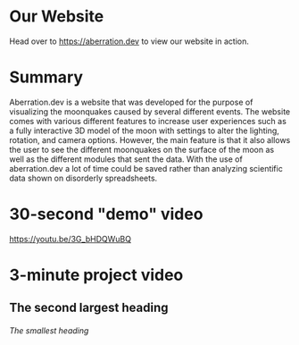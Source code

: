 # Our Website
Head over to https://aberration.dev to view our website in action.

# Summary
Aberration.dev is a website that was developed for the purpose of visualizing the moonquakes caused by several different events. The website comes with various different features to increase user experiences such as a fully interactive 3D model of the moon with settings to alter the lighting, rotation, and camera options. However, the main feature is that it also allows the user to see the different moonquakes on the surface of the moon as well as the different modules that sent the data. With the use of aberration.dev a lot of time could be saved rather than analyzing scientific data shown on disorderly spreadsheets.

# 30-second "demo" video
https://youtu.be/3G_bHDQWuBQ

# 3-minute project video


## The second largest heading
###### The smallest heading
